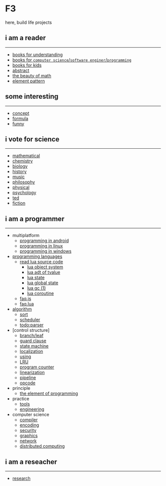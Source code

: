 F3
==

here, build life projects

## i am a reader
---------------
- [books for understanding](https://github.com/fanfeilong/f3/tree/master/notes/book1.md) 
- [books for `computer science`/`software enginer`/`programming`](https://github.com/fanfeilong/f3/tree/master/notes/book2.md) 
- [books for kids](https://github.com/fanfeilong/f3/tree/master/notes/book3.md) 
- [abstract](https://github.com/fanfeilong/f3/tree/master/notes/abstract.md) 
- [the beauty of math](https://github.com/fanfeilong/f3/tree/master/notes/the-beauty-of-math.md) 
- [element pattern](https://github.com/fanfeilong/f3/tree/master/notes/element-pattern.md) 

## some interesting
-------------------
- [concept](https://github.com/fanfeilong/f3/tree/master/notes/concept.md)
- [formula](https://github.com/fanfeilong/f3/tree/master/notes/formula.md) 
- [funny](https://github.com/fanfeilong/f3/tree/master/notes/funny.md)

## i vote for science
---------------------
- [mathematical](https://github.com/fanfeilong/f3/tree/master/notes/mathematical.md) 
- [chemistry](https://github.com/fanfeilong/f3/tree/master/notes/chemistry.md) 
- [biology](https://github.com/fanfeilong/f3/tree/master/notes/biology.md) 
- [history](https://github.com/fanfeilong/f3/tree/master/notes/history.md) 
- [music](https://github.com/fanfeilong/f3/tree/master/notes/music.md) 
- [philosophy](https://github.com/fanfeilong/f3/tree/master/notes/philosophy.md) 
- [physical](https://github.com/fanfeilong/f3/tree/master/notes/physical.md) 
- [psychology](https://github.com/fanfeilong/f3/tree/master/notes/psychology.md) 
- [ted](https://github.com/fanfeilong/f3/tree/master/notes/ted.md) 
- [fiction](https://github.com/fanfeilong/f3/tree/master/notes/fiction.md)

## i am a programmer
--------------------
+ multiplatform
  - [programming in android](https://github.com/fanfeilong/f3/tree/master/notes/programming-in-android.md)
  - [programming in linux](https://github.com/fanfeilong/f3/tree/master/notes/programming-in-linux.md) 
  - [programming in windows](https://github.com/fanfeilong/f3/tree/master/notes/programming-in-windows.md) 
+ [programming languages](https://github.com/fanfeilong/f3/tree/master/notes/programming-languages.md) 
  - [read lua source code](https://github.com/fanfeilong/f3/tree/master/notes/read-lua-source-code.md)
    - [lua object system](https://github.com/fanfeilong/f3/tree/master/codes/lua_object_system.md)
    - [lua adt of tvalue](https://github.com/fanfeilong/f3/tree/master/codes/lua_adt_of_tvalue.md)
    - [lua state](https://github.com/fanfeilong/f3/tree/master/codes/lua_state.md)
    - [lua global state](https://github.com/fanfeilong/f3/tree/master/codes/lua_global_state.md)
    - [lua gc (1)](https://github.com/fanfeilong/f3/tree/master/codes/lua_gc_1.md)
    - [lua coroutine](https://github.com/fanfeilong/f3/tree/master/codes/lua_coroutine.md)
  - [faq.js](https://github.com/fanfeilong/f3/tree/master/faq/faq.js)
  - [faq.lua](https://github.com/fanfeilong/f3/tree/master/faq/faq.lua)
+ [algorithm](https://github.com/fanfeilong/f3/tree/master/notes/algorithum.md)
  - [sort](https://github.com/fanfeilong/f3/tree/master/notes/sort.md) 
  - [scheduler](https://github.com/fanfeilong/f3/tree/master/notes/scheduler.md)
  - [todo:parser]()
+ [control structure]
  - [branch/leaf](http://www.cnblogs.com/math/p/control-structure-001.html)
  - [guard clause](http://www.cnblogs.com/math/p/control-structure-002.html)
  - [state machine](http://www.cnblogs.com/math/p/control-structure-003.html)
  - [localization](http://www.cnblogs.com/math/p/control-structure-004.html)
  - [using](http://www.cnblogs.com/math/p/control-structure-005.html)
  - [LRU](http://www.cnblogs.com/math/p/control-structure-006.html)
  - [program counter](http://www.cnblogs.com/math/p/control-structure-007.html)
  - [linearization](http://www.cnblogs.com/math/p/control-structure-008.html)
  - [pipeline](http://www.cnblogs.com/math/p/control-structure-009.html)
  - [opcode](http://www.cnblogs.com/math/p/control-structure-010.html)
+ principle
  - [the element of programming](https://github.com/fanfeilong/f3/tree/master/notes/the-element-of-programming.md) 
+ practice
  - [tools](https://github.com/fanfeilong/f3/tree/master/notes/tools.md) 
  - [engineering](https://github.com/fanfeilong/f3/tree/master/notes/engineering.md)  
+ computer science
  - [compiler](https://github.com/fanfeilong/f3/tree/master/notes/compiler.md) 
  - [encoding](https://github.com/fanfeilong/f3/tree/master/notes/encoding.md) 
  - [security](https://github.com/fanfeilong/f3/tree/master/notes/security.md) 
  - [graphics](https://github.com/fanfeilong/f3/tree/master/notes/graphics.md)
  - [network](https://github.com/fanfeilong/f3/tree/master/notes/network.md) 
  - [distributed computing](https://github.com/fanfeilong/f3/tree/master/notes/distributed-computing.md) 

## i am a reseacher
--------------------
- [research](https://github.com/fanfeilong/f3/tree/master/notes/research.md)

